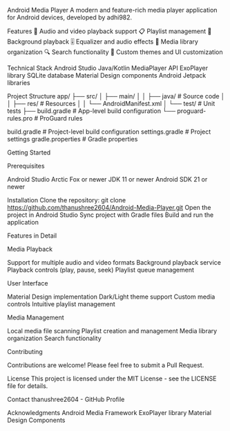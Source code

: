 Android Media Player
A modern and feature-rich media player application for Android devices, developed by adhi982.

Features
🎵 Audio and video playback support
📋 Playlist management
🔄 Background playback
🎚️ Equalizer and audio effects
📁 Media library organization
🔍 Search functionality
🎨 Custom themes and UI customization

Technical Stack
Android Studio
Java/Kotlin
MediaPlayer API
ExoPlayer library
SQLite database
Material Design components
Android Jetpack libraries

Project Structure
app/
├── src/
│   ├── main/
│   │   ├── java/        # Source code
│   │   ├── res/         # Resources
│   │   └── AndroidManifest.xml
│   └── test/           # Unit tests
├── build.gradle        # App-level build configuration
└── proguard-rules.pro  # ProGuard rules

build.gradle           # Project-level build configuration
settings.gradle        # Project settings
gradle.properties      # Gradle properties

Getting Started


Prerequisites

Android Studio Arctic Fox or newer
JDK 11 or newer
Android SDK 21 or newer

Installation
Clone the repository:
git clone https://github.com/thanushree2604/Android-Media-Player.git
Open the project in Android Studio
Sync project with Gradle files
Build and run the application

Features in Detail

Media Playback

Support for multiple audio and video formats
Background playback service
Playback controls (play, pause, seek)
Playlist queue management

User Interface

Material Design implementation
Dark/Light theme support
Custom media controls
Intuitive playlist management

Media Management

Local media file scanning
Playlist creation and management
Media library organization
Search functionality

Contributing

Contributions are welcome! Please feel free to submit a Pull Request.

License
This project is licensed under the MIT License - see the LICENSE file for details.

Contact
thanushree2604 - GitHub Profile

Acknowledgments
Android Media Framework
ExoPlayer library
Material Design Components
